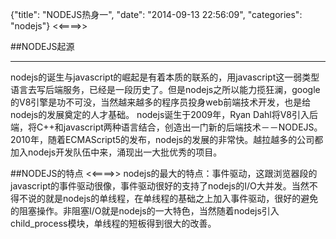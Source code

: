 {"title": "NODEJS热身一",
"date": "2014-09-13 22:56:09",
"categories": "nodejs"}
<<====>>

##NODEJS起源

------

nodejs的诞生与javascript的崛起是有着本质的联系的，用javascript这一弱类型语言去写后端服务，已经是一段历史了。但是nodejs之所以能力揽狂澜，google的V8引擎是功不可没，当然越来越多的程序员投身web前端技术开发，也是给nodejs的发展奠定的人才基础。
nodejs诞生于2009年，Ryan Dahl将V8引入后端，将C++和javascript两种语言结合，创造出一门新的后端技术－－NODEJS。
2010年，随着ECMAScript5的发布，nodejs的发展的非常快。越拉越多的公司都加入nodejs开发队伍中来，涌现出一大批优秀的项目。

##NODEJS的特点
<<====>>
nodejs的最大的特点：事件驱动，这跟浏览器段的javascript的事件驱动很像，事件驱动很好的支持了nodejs的I/O大并发。当然不得不说的就是nodejs的单线程，在单线程的基础之上加入事件驱动，很好的避免的阻塞操作。非阻塞I/O就是nodejs的一大特色，当然随着nodejs引入child_process模块，单线程的短板得到很大的改善。
